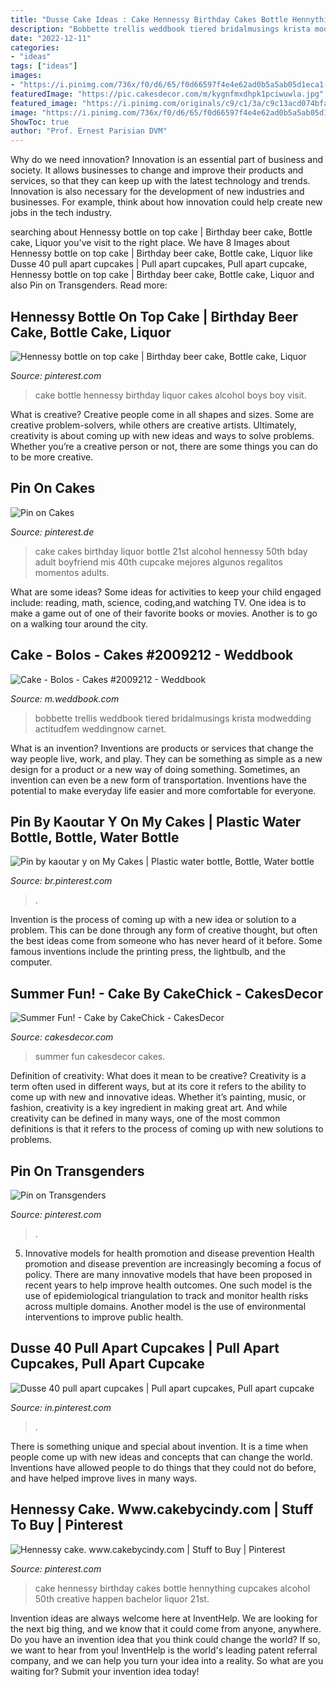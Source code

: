 ```yaml
---
title: "Dusse Cake Ideas : Cake Hennessy Birthday Cakes Bottle Hennything Cupcakes Alcohol 50th Creative Happen Bachelor Liquor 21st"
description: "Bobbette trellis weddbook tiered bridalmusings krista modwedding actitudfem weddingnow carnet"
date: "2022-12-11"
categories:
- "ideas"
tags: ["ideas"]
images:
- "https://i.pinimg.com/736x/f0/d6/65/f0d66597f4e4e62ad0b5a5ab05d1eca1--prom-queens-tgirl.jpg"
featuredImage: "https://pic.cakesdecor.com/m/kygnfmxdhpk1pciwuwla.jpg"
featured_image: "https://i.pinimg.com/originals/c9/c1/3a/c9c13acd074bfa82aac7cd5b01833eca.jpg"
image: "https://i.pinimg.com/736x/f0/d6/65/f0d66597f4e4e62ad0b5a5ab05d1eca1--prom-queens-tgirl.jpg"
ShowToc: true
author: "Prof. Ernest Parisian DVM"
---
```



Why do we need innovation?
Innovation is an essential part of business and society. It allows businesses to change and improve their products and services, so that they can keep up with the latest technology and trends. Innovation is also necessary for the development of new industries and businesses. For example, think about how innovation could help create new jobs in the tech industry.

	

		
searching about Hennessy bottle on top cake | Birthday beer cake, Bottle cake, Liquor you've visit to the right place. We have 8 Images about Hennessy bottle on top cake | Birthday beer cake, Bottle cake, Liquor like Dusse 40 pull apart cupcakes | Pull apart cupcakes, Pull apart cupcake, Hennessy bottle on top cake | Birthday beer cake, Bottle cake, Liquor and also Pin on Transgenders. Read more:
		
    
## Hennessy Bottle On Top Cake | Birthday Beer Cake, Bottle Cake, Liquor

<img loading=lazy src="https://i.pinimg.com/736x/77/d9/a8/77d9a8c76a6f2a0fe96e8b3fdf3ae046--hennessy-bottle-alcohol-cake.jpg" onerror="this.onerror=null;this.src='https://tse2.mm.bing.net/th?id=OIP.KqmoZr1jmtXhm8H7pprAwAHaIa&amp;pid=15.1';" alt="Hennessy bottle on top cake | Birthday beer cake, Bottle cake, Liquor">

_Source: pinterest.com_

>cake bottle hennessy birthday liquor cakes alcohol boys boy visit. 

	

What is creative?
Creative people come in all shapes and sizes. Some are creative problem-solvers, while others are creative artists. Ultimately, creativity is about coming up with new ideas and ways to solve problems. Whether you’re a creative person or not, there are some things you can do to be more creative.

    
## Pin On Cakes

<img loading=lazy src="https://i.pinimg.com/736x/7a/41/11/7a4111ef0aff3d3011a3e4b27c53cef4--alcohol-cakes.jpg" onerror="this.onerror=null;this.src='https://tse3.mm.bing.net/th?id=OIP.2lkBoXme8j8U8ILwWgRTjwHaHa&amp;pid=15.1';" alt="Pin on Cakes">

_Source: pinterest.de_

>cake cakes birthday liquor bottle 21st alcohol hennessy 50th bday adult boyfriend mis 40th cupcake mejores algunos regalitos momentos adults. 

	

What are some ideas?
Some ideas for activities to keep your child engaged include: reading, math, science, coding,and watching TV. One idea is to make a game out of one of their favorite books or movies. Another is to go on a walking tour around the city.

    
## Cake - Bolos - Cakes #2009212 - Weddbook

<img loading=lazy src="http://s3.weddbook.com/t4/2/0/0/2009212/bolos-cakes.jpg" onerror="this.onerror=null;this.src='https://tse3.mm.bing.net/th?id=OIP.-1u2W_UiRmp-cjOI8N-RVgHaLI&amp;pid=15.1';" alt="Cake - Bolos - Cakes #2009212 - Weddbook">

_Source: m.weddbook.com_

>bobbette trellis weddbook tiered bridalmusings krista modwedding actitudfem weddingnow carnet. 

	

What is an invention?
Inventions are products or services that change the way people live, work, and play. They can be something as simple as a new design for a product or a new way of doing something. Sometimes, an invention can even be a new form of transportation. Inventions have the potential to make everyday life easier and more comfortable for everyone.

    
## Pin By Kaoutar Y On My Cakes | Plastic Water Bottle, Bottle, Water Bottle

<img loading=lazy src="https://i.pinimg.com/originals/ab/6d/13/ab6d13fe1f39bfd38e3ad0eef5b1371a.jpg" onerror="this.onerror=null;this.src='https://tse2.mm.bing.net/th?id=OIP.3DloZ-r20lDp58SPjAqSlQHaJ4&amp;pid=15.1';" alt="Pin by kaoutar y on My Cakes | Plastic water bottle, Bottle, Water bottle">

_Source: br.pinterest.com_

>. 

	

Invention is the process of coming up with a new idea or solution to a problem. This can be done through any form of creative thought, but often the best ideas come from someone who has never heard of it before. Some famous inventions include the printing press, the lightbulb, and the computer.

    
## Summer Fun! - Cake By CakeChick - CakesDecor

<img loading=lazy src="https://pic.cakesdecor.com/m/kygnfmxdhpk1pciwuwla.jpg" onerror="this.onerror=null;this.src='https://tse4.mm.bing.net/th?id=OIP.ShrIwkaW92B-NAXOtneTBAHaLG&amp;pid=15.1';" alt="Summer Fun! - Cake by CakeChick - CakesDecor">

_Source: cakesdecor.com_

>summer fun cakesdecor cakes. 

	

Definition of creativity: What does it mean to be creative?
Creativity is a term often used in different ways, but at its core it refers to the ability to come up with new and innovative ideas. Whether it’s painting, music, or fashion, creativity is a key ingredient in making great art. And while creativity can be defined in many ways, one of the most common definitions is that it refers to the process of coming up with new solutions to problems.

    
## Pin On Transgenders

<img loading=lazy src="https://i.pinimg.com/736x/f0/d6/65/f0d66597f4e4e62ad0b5a5ab05d1eca1--prom-queens-tgirl.jpg" onerror="this.onerror=null;this.src='https://tse4.mm.bing.net/th?id=OIP.BWmqVHTIUw_wQyFgJpYm3QHaKd&amp;pid=15.1';" alt="Pin on Transgenders">

_Source: pinterest.com_

>. 

	

5) Innovative models for health promotion and disease prevention
Health promotion and disease prevention are increasingly becoming a focus of policy. There are many innovative models that have been proposed in recent years to help improve health outcomes. One such model is the use of epidemiological triangulation to track and monitor health risks across multiple domains. Another model is the use of environmental interventions to improve public health.

    
## Dusse 40 Pull Apart Cupcakes | Pull Apart Cupcakes, Pull Apart Cupcake

<img loading=lazy src="https://i.pinimg.com/originals/c9/c1/3a/c9c13acd074bfa82aac7cd5b01833eca.jpg" onerror="this.onerror=null;this.src='https://tse2.mm.bing.net/th?id=OIP.VmPFmB1PEv2QsNMqtfYqYwHaHa&amp;pid=15.1';" alt="Dusse 40 pull apart cupcakes | Pull apart cupcakes, Pull apart cupcake">

_Source: in.pinterest.com_

>. 

	

There is something unique and special about invention. It is a time when people come up with new ideas and concepts that can change the world. Inventions have allowed people to do things that they could not do before, and have helped improve lives in many ways.

    
## Hennessy Cake. Www.cakebycindy.com | Stuff To Buy | Pinterest

<img loading=lazy src="https://s-media-cache-ak0.pinimg.com/originals/dd/7c/f6/dd7cf666b2909861ef461fc4d8f8a62d.jpg" onerror="this.onerror=null;this.src='https://tse2.mm.bing.net/th?id=OIP.RctGYmf2SPlGTzkVSEe6XQHaHa&amp;pid=15.1';" alt="Hennessy cake. www.cakebycindy.com | Stuff to Buy | Pinterest">

_Source: pinterest.com_

>cake hennessy birthday cakes bottle hennything cupcakes alcohol 50th creative happen bachelor liquor 21st. 

	

Invention ideas are always welcome here at InventHelp. We are looking for the next big thing, and we know that it could come from anyone, anywhere. Do you have an invention idea that you think could change the world? If so, we want to hear from you! InventHelp is the world's leading patent referral company, and we can help you turn your idea into a reality. So what are you waiting for? Submit your invention idea today!

